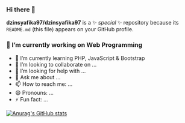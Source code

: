 ### Hi there 👋


**dzinsyafika97/dzinsyafika97** is a ✨ _special_ ✨ repository because its `README.md` (this file) appears on your GitHub profile.


### 🔭 I’m currently working on Web Programming
- 🌱 I’m currently learning PHP, JavaScript & Bootstrap
- 👯 I’m looking to collaborate on ...
- 🤔 I’m looking for help with ...
- 💬 Ask me about ...
- 📫 How to reach me: ...
- 😄 Pronouns: ...
- ⚡ Fun fact: ...

[![Anurag's GitHub stats](https://github-readme-stats.vercel.app/api?username=elleamyr)](https://github.com/anuraghazra/github-readme-stats)

